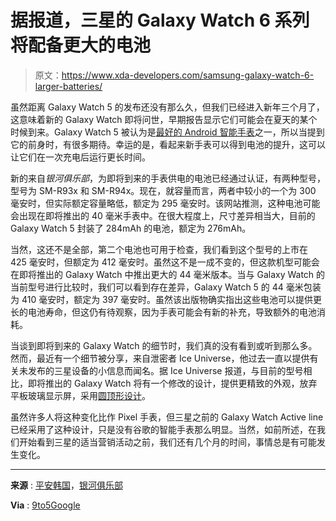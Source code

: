 # 据报道，三星的 Galaxy Watch 6 系列将配备更大的电池

> 原文：<https://www.xda-developers.com/samsung-galaxy-watch-6-larger-batteries/>

虽然距离 Galaxy Watch 5 的发布还没有那么久，但我们已经进入新年三个月了，这意味着新的 Galaxy Watch 即将问世，早期报告显示它们可能会在夏天的某个时候到来。Galaxy Watch 5 被认为是[最好的 Android 智能手表](https://www.xda-developers.com/best-smartwatches/)之一，所以当提到它的前身时，有很多期待。幸运的是，看起来新手表可以得到电池的提升，这可以让它们在一次充电后运行更长时间。

新的来自*银河俱乐部*，为即将到来的手表供电的电池已经通过认证，有两种型号，型号为 SM-R93x 和 SM-R94x。现在，就容量而言，两者中较小的一个为 300 毫安时，但实际额定容量略低，额定为 295 毫安时。该网站推测，这种电池可能会出现在即将推出的 40 毫米手表中。在很大程度上，尺寸差异相当大，目前的 Galaxy Watch 5 封装了 284mAh 的电池，额定为 276mAh。

当然，这还不是全部，第二个电池也可用于检查，我们看到这个型号的上市在 425 毫安时，但额定为 412 毫安时。虽然这不是一成不变的，但这款机型可能会在即将推出的 Galaxy Watch 中推出更大的 44 毫米版本。当与 Galaxy Watch 的当前型号进行比较时，我们可以看到存在差异，Galaxy Watch 5 的 44 毫米包装为 410 毫安时，额定为 397 毫安时。虽然该出版物确实指出这些电池可以提供更长的电池寿命，但这仍有待观察，因为手表可能会有新的补充，导致额外的电池消耗。

当谈到即将到来的 Galaxy Watch 的细节时，我们真的没有看到或听到那么多。然而，最近有一个细节被分享，来自泄密者 Ice Universe，他过去一直以提供有关未发布的三星设备的小信息而闻名。据 Ice Universe 报道，与目前的型号相比，即将推出的 Galaxy Watch 将有一个修改的设计，提供更精致的外观，放弃平板玻璃显示屏，采用[圆顶形设计](https://www.xda-developers.com/samsung-galaxy-watch-6-curved-display/)。

虽然许多人将这种变化比作 Pixel 手表，但三星之前的 Galaxy Watch Active line 已经采用了这种设计，只是没有谷歌的智能手表那么明显。当然，如前所述，在我们开始看到三星的适当营销活动之前，我们还有几个月的时间，事情总是有可能发生变化。

* * *

**来源** : [平安韩国](https://www.safetykorea.kr/release/certDetail?certNum=XU100911-23031A&certUid=5520996)，[银河俱乐部](https://www.galaxyclub.nl/samsung/galaxy-watch-6/)

**Via** : [9to5Google](https://9to5google.com/2023/03/01/galaxy-watch-6-battery-leak/)